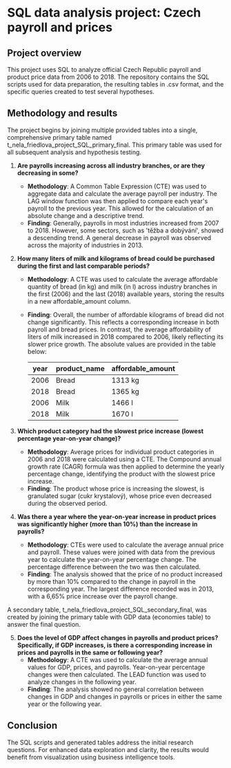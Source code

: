 # SQL data analysis project: Czech payroll and prices

## Project overview
This project uses SQL to analyze official Czech Republic payroll and product price data from 2006 to 2018. The repository contains the SQL scripts used for data preparation, the resulting tables in .csv format, and the specific queries created to test several hypotheses.

## Methodology and results 
The project begins by joining multiple provided tables into a single, comprehensive primary table named t_nela_friedlova_project_SQL_primary_final. This primary table was used for all subsequent analysis and hypothesis testing.

1. **Are payrolls increasing across all industry branches, or are they decreasing in some?**
   - **Methodology**: A Common Table Expression (CTE) was used to aggregate data and calculate the average payroll per industry. The LAG window function was then applied to compare each year's payroll to the previous year. This allowed for the calculation of an absolute change and a descriptive trend. 
   - **Finding**: Generally, payrolls in most industries increased from 2007 to 2018. However, some sectors, such as 'těžba a dobývání', showed a descending trend. A general decrease in payroll was observed across the majority of industries in 2013.

2. **How many liters of milk and kilograms of bread could be purchased during the first and last comparable periods?**
   - **Methodology**: A CTE was used to calculate the average affordable quantity of bread (in kg) and milk (in l) across industry branches in the first (2006) and the last (2018) available years, storing the results in a new affordable_amount column.
   - **Finding**: Overall, the number of affordable kilograms of bread did not change significantly. This reflects a corresponding increase in both payroll and bread prices. In contrast, the average affordability of liters of milk increased in 2018 compared to 2006, likely reflecting its slower price growth. The absolute values are provided in the table below:

      |year|product_name|affordable_amount|
      |----|------------|-----------------|
      |2006|Bread|1313 kg|
      |2018|Bread|1365 kg|
      |2006|Milk|1466 l|
      |2018|Milk|1670 l|

3. **Which product category had the slowest price increase (lowest percentage year-on-year change)?**
   - **Methodology**: Average prices for individual product categories in 2006 and 2018 were calculated using a CTE. The Compound annual growth rate (CAGR) formula was then applied to determine the yearly percentage change, identifying the product with the slowest price increase.
   - **Finding**: The product whose price is increasing the slowest, is granulated sugar (cukr krystalový), whose price even decreased during the observed period.

4. **Was there a year where the year-on-year increase in product prices was significantly higher (more than 10%) than the increase in payrolls?**
   - **Methodology**: CTEs were used to calculate the average annual price and payroll. These values were joined with data from the previous year to calculate the year-on-year percentage change. The percentage difference between the two was then calculated.
   - **Finding**: The analysis showed that the price of no product increased by more than 10% compared to the change in payroll in the corresponding year. The largest difference recorded was in 2013, with a 6,65% price increase over the payroll change.
   
A secondary table, t_nela_friedlova_project_SQL_secondary_final, was created by joining the primary table with GDP data (economies table) to answer the final question.

5. **Does the level of GDP affect changes in payrolls and product prices? Specifically, if GDP increases, is there a corresponding increase in prices and payrolls in the same or following year?**
   - **Methodology**: A CTE was used to calculate the average annual values for GDP, prices, and payrolls. Year-on-year percentage changes were then calculated. The LEAD function was used to analyze changes in the following year.
   - **Finding**: The analysis showed no general correlation between changes in GDP and changes in payrolls or prices in either the same year or the following year.

## Conclusion
The SQL scripts and generated tables address the initial research questions. For enhanced data exploration and clarity, the results would benefit from visualization using business intelligence tools. 